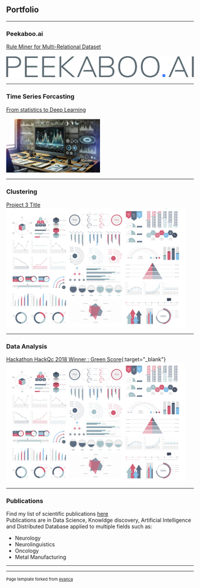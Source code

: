 ## Portfolio

---

### Peekaboo.ai

[Rule Miner for Multi-Relational Dataset](/peekaboo)
<br><br>
<img src="images/peekaboo.png?raw=true"/>

---
### Time Series Forcasting
[From statistics to Deep Learning](https://mickael-wajnberg.github.io/TimeSeriesForecasting)<br><br>
<img src="images/4c0bbce3-69d9-4df8-b872-35812780ecb0.webp?raw=true" style="width: 50%; height: auto;"/>

---
### Clustering 
[Project 3 Title](http://example.com/)
<img src="images/dummy_thumbnail.jpg?raw=true"/>

---
### Data Analysis
[Hackathon HackQc 2018 Winner : Green Score](https://devpost.com/software/green-score-xj0gfb){:target="_blank"}
<img src="images/dummy_thumbnail.jpg?raw=true"/>



---

### Publications

Find my list of scientific publications [here](https://scholar.google.com/citations?user=3pcvJ90AAAAJ&hl=fr)
<br>Publications are in Data Science, Knowldge discovery, Artificial Intelligence and Distributed Database applied to multiple fields such as: <br>
- Neurology
- Neurolinguistics
- Oncology
- Metal Manufacturing

---




---
<p style="font-size:11px">Page template forked from <a href="https://github.com/evanca/quick-portfolio">evanca</a></p>
<!-- Remove above link if you don't want to attibute -->
